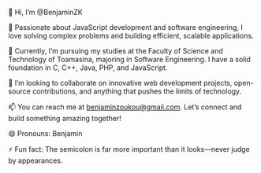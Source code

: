 👋 Hi, I’m @BenjaminZK

👀 Passionate about JavaScript development and software engineering,
I love solving complex problems and building efficient, scalable applications.

🌱 Currently, I’m pursuing my studies at the Faculty of Science and Technology of Toamasina, majoring in Software Engineering. 
I have a solid foundation in C, C++, Java, PHP, and JavaScript.

💞️ I’m looking to collaborate on innovative web development projects, open-source contributions,
and anything that pushes the limits of technology.

📫 You can reach me at benjaminzoukou@gmail.com.
Let’s connect and build something amazing together!

😄 Pronouns: Benjamin

⚡ Fun fact: The semicolon is far more important than it looks—never judge by appearances.

<!---
BenjaminZK/BenjaminZK is a ✨ special ✨ repository because its `README.md` (this file) appears on your GitHub profile.
You can click the Preview link to take a look at your changes.
--->
